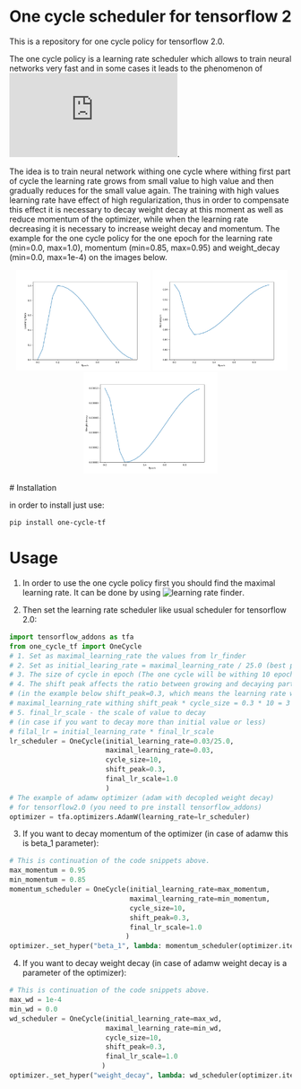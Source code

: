 # One cycle scheduler for tensorflow 2

This is a repository for one cycle policy for tensorflow 2.0.

The one cycle policy is a learning rate scheduler which allows to train neural networks very fast and in some cases it leads to the phenomenon of ![super convergence](https://arxiv.org/pdf/1708.07120.pdf).

The idea is to train neural network withing one cycle where withing first part of cycle the learning rate grows from small value to high value and then gradually reduces for the small value again. The training with high values learning rate have effect of high regularization, thus in order to compensate this effect it is necessary to decay weight decay at this moment as well as reduce momentum of the optimizer, while when the learning rate decreasing it is necessary to increase weight decay and momentum. The example for the one cycle policy for the one epoch for the learning rate (min=0.0, max=1.0), momentum (min=0.85, max=0.95) and weight_decay (min=0.0, max=1e-4) on the images below.
<p align="center">
 <img src="https://github.com/Dtananaev/one_cycle_scheduler_tf/blob/main/images/one_cycle.png" width="240"/>
  <img src="https://github.com/Dtananaev/one_cycle_scheduler_tf/blob/main/images/one_cycle_momentum.png" width="240"/>
   <img src="https://github.com/Dtananaev/one_cycle_scheduler_tf/blob/main/images/one_cycle_wd.png" width="240"/>
</p>
# Installation

in order to install just use:
```
pip install one-cycle-tf
```

# Usage

1. In order to use the one cycle policy first you should find the maximal learning rate. It can be done by using  ![learning rate finder](https://github.com/surmenok/keras_lr_finder).

2. Then set the learning rate scheduler like usual scheduler for tensorflow 2.0:

```python
import tensorflow_addons as tfa
from one_cycle_tf import OneCycle
# 1. Set as maximal_learning_rate the values from lr_finder
# 2. Set as initial_learing_rate = maximal_learning_rate / 25.0 (best practice from fast AI)
# 3. The size of cycle in epoch (The one cycle will be withing 10 epoch in example below)
# 4. The shift peak affects the ratio between growing and decaying part of learning rate
# (in the example below shift_peak=0.3, which means the learning rate will grow to 
# maximal_learning_rate withing shift_peak * cycle_size = 0.3 * 10 = 3 epoch)
# 5. final_lr_scale - the scale of value to decay
# (in case if you want to decay more than initial value or less) 
# filal_lr = initial_learning_rate * final_lr_scale
lr_scheduler = OneCycle(initial_learning_rate=0.03/25.0,
                        maximal_learning_rate=0.03,
                        cycle_size=10, 
                        shift_peak=0.3,
                        final_lr_scale=1.0
                        )
# The example of adamw optimizer (adam with decopled weight decay)
# for tensorflow2.0 (you need to pre install tensorflow_addons)
optimizer = tfa.optimizers.AdamW(learning_rate=lr_scheduler)
```
3. If you want to decay momentum of the optimizer (in case of adamw this is beta_1 parameter): 
```python
# This is continuation of the code snippets above.
max_momentum = 0.95
min_momentum = 0.85
momentum_scheduler = OneCycle(initial_learning_rate=max_momentum,
                              maximal_learning_rate=min_momentum,
                              cycle_size=10,
                              shift_peak=0.3,
                              final_lr_scale=1.0
                             )
optimizer._set_hyper("beta_1", lambda: momentum_scheduler(optimizer.iterations))
```
4. If you want to decay weight decay (in case of adamw weight decay is a parameter of the optimizer):

```python
# This is continuation of the code snippets above.
max_wd = 1e-4
min_wd = 0.0
wd_scheduler = OneCycle(initial_learning_rate=max_wd,
                        maximal_learning_rate=min_wd,
                        cycle_size=10, 
                        shift_peak=0.3,
                        final_lr_scale=1.0
                       )
optimizer._set_hyper("weight_decay", lambda: wd_scheduler(optimizer.iterations))
```
